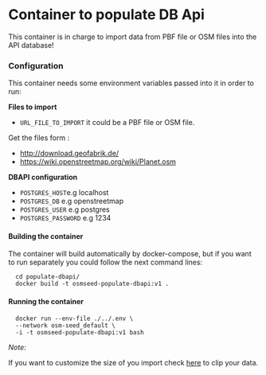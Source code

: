 # Container to populate DB Api


This container is in charge to import data from PBF file or OSM files into the API database!


### Configuration

This container needs some environment variables passed into it in order to run:

**Files to import**

- `URL_FILE_TO_IMPORT` it could be a PBF file or OSM file.

Get the files form :

- http://download.geofabrik.de/
- https://wiki.openstreetmap.org/wiki/Planet.osm

**DBAPI configuration**

  - `POSTGRES_HOST`e.g localhost
  - `POSTGRES_DB` e.g openstreetmap
  - `POSTGRES_USER` e.g postgres
  - `POSTGRES_PASSWORD` e.g 1234

#### Building the container

The container will build automatically by docker-compose, but if you want to run separately  you could follow the next command lines: 

```
  cd populate-dbapi/
  docker build -t osmseed-populate-dbapi:v1 .
```

#### Running the container

```
  docker run --env-file ./../.env \
  --network osm-seed_default \
  -i -t osmseed-populate-dbapi:v1 bash
```


*Note:*

If you want to customize the size of you import check [here](/doc.md) to clip your data.
